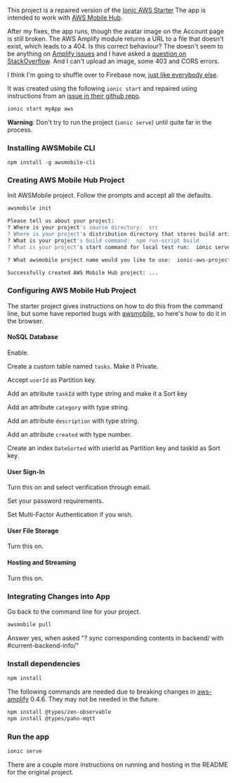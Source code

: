 This project is a repaired version of the [Ionic AWS Starter](https://github.com/ionic-team/starters/tree/master/ionic-angular/official/aws) 
The app is intended to work with [AWS Mobile Hub](https://aws.amazon.com/mobile/). 

After my fixes, the app runs, though the avatar image on the Account 
page is still broken. The AWS Amplify module 
returns a URL to a file that doesn't exist, which leads to a 404.
Is this correct behaviour? The doesn't seem to be anything on 
[Amplify issues](https://github.com/aws/aws-amplify/issues?utf8=%E2%9C%93&q=label%3AStorage+) 
and I have asked a 
[question on StackOverflow](https://stackoverflow.com/questions/51070118/what-is-returned-by-storage-get-in-aws-amplify-when-the-file-doesnt-exist).
And I can't upload an image, some 403 and CORS errors.

I think I'm going to shuffle over to Firebase now, 
[just like everybody else](https://ionicframework.com/survey/2017#tools).



It was created using the following `ionic start` and repaired 
using instructions from an [issue in their github repo](https://github.com/ionic-team/starters/issues/88). 

```bash
ionic start myApp aws
```

**Warning**: Don't try to run the project (`ionic serve`) until quite far in the process.


### Installing AWSMobile CLI

```
npm install -g awsmobile-cli
```


### Creating AWS Mobile Hub Project

Init AWSMobile project. Follow the prompts and accept all the defaults.

```bash
awsmobile init

Please tell us about your project:
? Where is your project's source directory:  src
? Where is your project's distribution directory that stores build artifacts:  www
? What is your project's build command:  npm run-script build
? What is your project's start command for local test run:  ionic serve

? What awsmobile project name would you like to use:  ionic-aws-project

Successfully created AWS Mobile Hub project: ...
```


### Configuring AWS Mobile Hub Project

The starter project gives instructions on how to do this from the 
command line, but some have reported bugs with 
[awsmobile](https://github.com/ionic-team/starters/issues/46), 
so here's how to do it in the browser. 

#### NoSQL Database

Enable.

Create a custom table named `tasks`. Make it Private. 

Accept `userId` as Partition key.

Add an attribute `taskId` with type string and make it a Sort key
  
Add an attribute `category` with type string.

Add an attribute `description` with type string.

Add an attribute `created` with type number.

Create an index `DateSorted` with userId as Partition key and taskId 
as Sort key.

#### User Sign-In

Turn this on and select verification through email.

Set your password requirements.

Set Multi-Factor Authentication if you wish.

#### User File Storage

Turn this on.

#### Hosting and Streaming

Turn this on.


### Integrating Changes into App

Go back to the command line for your project.

```bash
awsmobile pull
```

Answer yes, when asked "? sync corresponding contents in backend/ with #current-backend-info/"



### Install dependencies


```bash
npm install
```

The following commands are needed due to breaking changes in 
[aws-amplify](https://github.com/aws/aws-amplify) 0.4.6. 
They may not be needed in the future.

```bash
npm install @types/zen-observable
npm install @types/paho-mqtt
```

### Run the app

```bash
ionic serve
```


There are a couple more instructions on running and hosting in the 
README for the original project.

